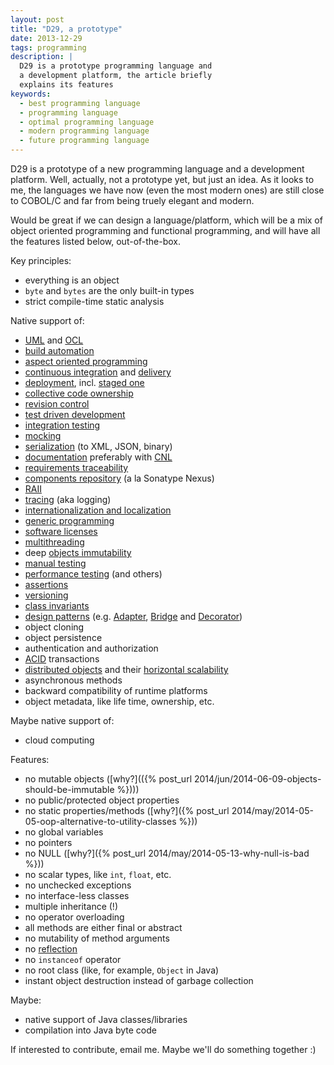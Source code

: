 ```yaml
---
layout: post
title: "D29, a prototype"
date: 2013-12-29
tags: programming
description: |
  D29 is a prototype programming language and
  a development platform, the article briefly
  explains its features
keywords:
  - best programming language
  - programming language
  - optimal programming language
  - modern programming language
  - future programming language
---
```


D29 is a prototype of a new programming language and a development platform.
Well, actually, not a prototype yet, but just an idea. As it looks to me,
the languages we have now (even the most modern ones) are still close to COBOL/C
and far from being truely elegant and modern.

Would be great if we can design a language/platform, which will be
a mix of object oriented programming and functional programming, and will
have all the features listed below, out-of-the-box.

Key principles:

 * everything is an object
 * `byte` and `bytes` are the only built-in types
 * strict compile-time static analysis

Native support of:

 * [UML](http://en.wikipedia.org/wiki/Unified_Modeling_Language) and [OCL](http://en.wikipedia.org/wiki/Object_Constraint_Language)
 * [build automation](http://en.wikipedia.org/wiki/Build_automation)
 * [aspect oriented programming](http://en.wikipedia.org/wiki/Aspect-oriented_programming)
 * [continuous integration](http://en.wikipedia.org/wiki/Continuous_integration) and [delivery](http://en.wikipedia.org/wiki/Continuous_delivery)
 * [deployment](http://en.wikipedia.org/wiki/Software_deployment), incl. [staged one](http://en.wikipedia.org/wiki/Staging_site)
 * [collective code ownership](http://www.martinfowler.com/bliki/CodeOwnership.html)
 * [revision control](http://en.wikipedia.org/wiki/Revision_control)
 * [test driven development](http://en.wikipedia.org/wiki/Test-driven_development)
 * [integration testing](http://en.wikipedia.org/wiki/Integration_testing)
 * [mocking](http://en.wikipedia.org/wiki/Mock_object)
 * [serialization](http://en.wikipedia.org/wiki/Serialization) (to XML, JSON, binary)
 * [documentation](http://en.wikipedia.org/wiki/Software_documentation) preferably with [CNL](http://en.wikipedia.org/wiki/Controlled_natural_language)
 * [requirements traceability](http://en.wikipedia.org/wiki/Requirements_traceability)
 * [components repository](http://en.wikipedia.org/wiki/Software_repository) (a la Sonatype Nexus)
 * [RAII](http://en.wikipedia.org/wiki/Resource_Acquisition_Is_Initialization)
 * [tracing](http://en.wikipedia.org/wiki/Tracing_%28software%29) (aka logging)
 * [internationalization and localization](http://en.wikipedia.org/wiki/Internationalization_and_localization)
 * [generic programming](http://en.wikipedia.org/wiki/Generic_programming)
 * [software licenses](http://en.wikipedia.org/wiki/Software_license)
 * [multithreading](http://en.wikipedia.org/wiki/Multithreading_%28computer_architecture%29)
 * deep [objects immutability](http://en.wikipedia.org/wiki/Immutable_object)
 * [manual testing](http://en.wikipedia.org/wiki/Manual_testing)
 * [performance testing](http://en.wikipedia.org/wiki/Software_performance_testing) (and others)
 * [assertions](http://en.wikipedia.org/wiki/Assertion_%28computing%29)
 * [versioning](http://en.wikipedia.org/wiki/Software_versioning)
 * [class invariants](http://en.wikipedia.org/wiki/Class_invariant)
 * [design patterns](http://en.wikipedia.org/wiki/Software_design_pattern) (e.g. [Adapter](http://en.wikipedia.org/wiki/Adapter_pattern), [Bridge](http://en.wikipedia.org/wiki/Bridge_pattern) and [Decorator](http://en.wikipedia.org/wiki/Decorator_pattern))
 * object cloning
 * object persistence
 * authentication and authorization
 * [ACID](http://en.wikipedia.org/wiki/ACID) transactions
 * [distributed objects](http://en.wikipedia.org/wiki/Distributed_object) and their [horizontal scalability](http://en.wikipedia.org/wiki/Scalability)
 * asynchronous methods
 * backward compatibility of runtime platforms
 * object metadata, like life time, ownership, etc.

Maybe native support of:

 * cloud computing

Features:

 * no mutable objects ([why?](({% post_url 2014/jun/2014-06-09-objects-should-be-immutable %})))
 * no public/protected object properties
 * no static properties/methods ([why?]({% post_url 2014/may/2014-05-05-oop-alternative-to-utility-classes %}))
 * no global variables
 * no pointers
 * no NULL ([why?]({% post_url 2014/may/2014-05-13-why-null-is-bad %}))
 * no scalar types, like `int`, `float`, etc.
 * no unchecked exceptions
 * no interface-less classes
 * multiple inheritance (!)
 * no operator overloading
 * all methods are either final or abstract
 * no mutability of method arguments
 * no [reflection](http://en.wikipedia.org/wiki/Reflection_%28computer_programming%29)
 * no `instanceof` operator
 * no root class (like, for example, `Object` in Java)
 * instant object destruction instead of garbage collection

Maybe:

 * native support of Java classes/libraries
 * compilation into Java byte code

If interested to contribute, email me. Maybe we'll do something together :)
